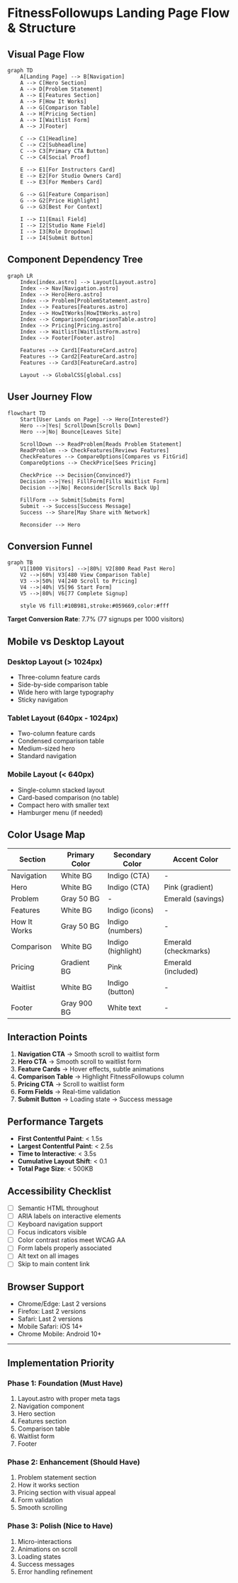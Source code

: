 # FitnessFollowups Landing Page Flow & Structure

## Visual Page Flow

```mermaid
graph TD
    A[Landing Page] --> B[Navigation]
    A --> C[Hero Section]
    A --> D[Problem Statement]
    A --> E[Features Section]
    A --> F[How It Works]
    A --> G[Comparison Table]
    A --> H[Pricing Section]
    A --> I[Waitlist Form]
    A --> J[Footer]

    C --> C1[Headline]
    C --> C2[Subheadline]
    C --> C3[Primary CTA Button]
    C --> C4[Social Proof]

    E --> E1[For Instructors Card]
    E --> E2[For Studio Owners Card]
    E --> E3[For Members Card]

    G --> G1[Feature Comparison]
    G --> G2[Price Highlight]
    G --> G3[Best For Context]

    I --> I1[Email Field]
    I --> I2[Studio Name Field]
    I --> I3[Role Dropdown]
    I --> I4[Submit Button]
```

## Component Dependency Tree

```mermaid
graph LR
    Index[index.astro] --> Layout[Layout.astro]
    Index --> Nav[Navigation.astro]
    Index --> Hero[Hero.astro]
    Index --> Problem[ProblemStatement.astro]
    Index --> Features[Features.astro]
    Index --> HowItWorks[HowItWorks.astro]
    Index --> Comparison[ComparisonTable.astro]
    Index --> Pricing[Pricing.astro]
    Index --> Waitlist[WaitlistForm.astro]
    Index --> Footer[Footer.astro]

    Features --> Card1[FeatureCard.astro]
    Features --> Card2[FeatureCard.astro]
    Features --> Card3[FeatureCard.astro]

    Layout --> GlobalCSS[global.css]
```

## User Journey Flow

```mermaid
flowchart TD
    Start[User Lands on Page] --> Hero{Interested?}
    Hero -->|Yes| ScrollDown[Scrolls Down]
    Hero -->|No| Bounce[Leaves Site]

    ScrollDown --> ReadProblem[Reads Problem Statement]
    ReadProblem --> CheckFeatures[Reviews Features]
    CheckFeatures --> CompareOptions[Compares vs FitGrid]
    CompareOptions --> CheckPrice[Sees Pricing]

    CheckPrice --> Decision{Convinced?}
    Decision -->|Yes| FillForm[Fills Waitlist Form]
    Decision -->|No| Reconsider[Scrolls Back Up]

    FillForm --> Submit[Submits Form]
    Submit --> Success[Success Message]
    Success --> Share[May Share with Network]

    Reconsider --> Hero
```

## Conversion Funnel

```mermaid
graph TB
    V1[1000 Visitors] -->|80%| V2[800 Read Past Hero]
    V2 -->|60%| V3[480 View Comparison Table]
    V3 -->|50%| V4[240 Scroll to Pricing]
    V4 -->|40%| V5[96 Start Form]
    V5 -->|80%| V6[77 Complete Signup]

    style V6 fill:#10B981,stroke:#059669,color:#fff
```

**Target Conversion Rate**: 7.7% (77 signups per 1000 visitors)

## Mobile vs Desktop Layout

### Desktop Layout (> 1024px)

- Three-column feature cards
- Side-by-side comparison table
- Wide hero with large typography
- Sticky navigation

### Tablet Layout (640px - 1024px)

- Two-column feature cards
- Condensed comparison table
- Medium-sized hero
- Standard navigation

### Mobile Layout (< 640px)

- Single-column stacked layout
- Card-based comparison (no table)
- Compact hero with smaller text
- Hamburger menu (if needed)

## Color Usage Map

| Section      | Primary Color | Secondary Color    | Accent Color         |
| ------------ | ------------- | ------------------ | -------------------- |
| Navigation   | White BG      | Indigo (CTA)       | -                    |
| Hero         | White BG      | Indigo (CTA)       | Pink (gradient)      |
| Problem      | Gray 50 BG    | -                  | Emerald (savings)    |
| Features     | White BG      | Indigo (icons)     | -                    |
| How It Works | Gray 50 BG    | Indigo (numbers)   | -                    |
| Comparison   | White BG      | Indigo (highlight) | Emerald (checkmarks) |
| Pricing      | Gradient BG   | Pink               | Emerald (included)   |
| Waitlist     | White BG      | Indigo (button)    | -                    |
| Footer       | Gray 900 BG   | White text         | -                    |

## Interaction Points

1. **Navigation CTA** → Smooth scroll to waitlist form
2. **Hero CTA** → Smooth scroll to waitlist form
3. **Feature Cards** → Hover effects, subtle animations
4. **Comparison Table** → Highlight FitnessFollowups column
5. **Pricing CTA** → Scroll to waitlist form
6. **Form Fields** → Real-time validation
7. **Submit Button** → Loading state → Success message

## Performance Targets

- **First Contentful Paint**: < 1.5s
- **Largest Contentful Paint**: < 2.5s
- **Time to Interactive**: < 3.5s
- **Cumulative Layout Shift**: < 0.1
- **Total Page Size**: < 500KB

## Accessibility Checklist

- [ ] Semantic HTML throughout
- [ ] ARIA labels on interactive elements
- [ ] Keyboard navigation support
- [ ] Focus indicators visible
- [ ] Color contrast ratios meet WCAG AA
- [ ] Form labels properly associated
- [ ] Alt text on all images
- [ ] Skip to main content link

## Browser Support

- Chrome/Edge: Last 2 versions
- Firefox: Last 2 versions
- Safari: Last 2 versions
- Mobile Safari: iOS 14+
- Chrome Mobile: Android 10+

---

## Implementation Priority

### Phase 1: Foundation (Must Have)

1. Layout.astro with proper meta tags
2. Navigation component
3. Hero section
4. Features section
5. Comparison table
6. Waitlist form
7. Footer

### Phase 2: Enhancement (Should Have)

1. Problem statement section
2. How it works section
3. Pricing section with visual appeal
4. Form validation
5. Smooth scrolling

### Phase 3: Polish (Nice to Have)

1. Micro-interactions
2. Animations on scroll
3. Loading states
4. Success messages
5. Error handling refinement
